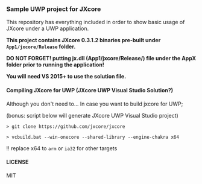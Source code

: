 ### Sample UWP project for JXcore

This repository has everything included in order to show basic usage of JXcore under a UWP application.

**This project contains JXcore 0.3.1.2 binaries pre-built under `App1/jxcore/Release` folder.**

**DO NOT FORGET! putting jx.dll (App1/jxcore/Release/) file under the AppX folder prior to running the application!**

**You will need VS 2015+ to use the solution file.**

#### Compiling JXcore for UWP (JXcore UWP Visual Studio Solution?)

Although you don't need to... In case you want to build jxcore for UWP; 

(bonus: script below will generate JXcore UWP Visual Studio project)

```
> git clone https://github.com/jxcore/jxcore

> vcbuild.bat --win-onecore --shared-library --engine-chakra x64
```

!! replace x64 to `arm` or `ia32` for other targets

#### LICENSE

MIT
